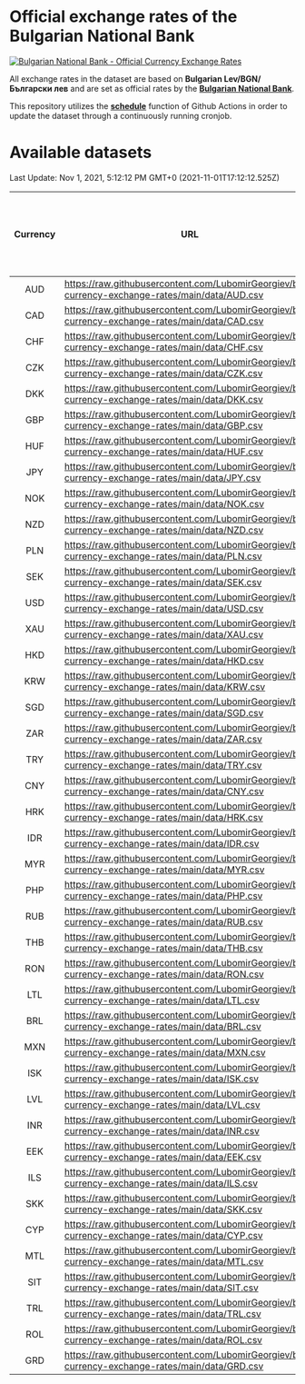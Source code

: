 # Official exchange rates of the Bulgarian National Bank

[![Bulgarian National Bank - Official Currency Exchange Rates](https://github.com/LubomirGeorgiev/bnb-currency-exchange-rates/actions/workflows/update-rates.yml/badge.svg?branch=main)](https://github.com/LubomirGeorgiev/bnb-currency-exchange-rates/actions/workflows/update-rates.yml)

All exchange rates in the dataset are based on **Bulgarian Lev/BGN/Български лев** and are set as official rates by the [**Bulgarian National Bank**](https://www.bnb.bg/Statistics/StExternalSector/StExchangeRates/StERForeignCurrencies/index.htm?toLang=_EN).

This repository utilizes the [**schedule**](https://docs.github.com/en/actions/reference/events-that-trigger-workflows) function of Github Actions in order to update the dataset through a continuously running cronjob.

# Available datasets

<!-- START LINKS (DO NOT EVER FU*ING DELETE THIS COMMENT FOR THE LOVE OF YOUR LIFE!!! IF YOU ARE CURIOS HOW IT WORKS, YOU CAN HAVE A LOOK AT ./src/updateReadme.ts) -->

Last Update: Nov 1, 2021, 5:12:12 PM GMT+0 (2021-11-01T17:12:12.525Z)

| Currency | URL                                                                                             | Number of records | Number of missing days that were filled in |
| :------: | ----------------------------------------------------------------------------------------------- | :---------------: | :----------------------------------------: |
|   AUD    | https://raw.githubusercontent.com/LubomirGeorgiev/bnb-currency-exchange-rates/main/data/AUD.csv |       7943        |                    2453                    |
|   CAD    | https://raw.githubusercontent.com/LubomirGeorgiev/bnb-currency-exchange-rates/main/data/CAD.csv |       7943        |                    2453                    |
|   CHF    | https://raw.githubusercontent.com/LubomirGeorgiev/bnb-currency-exchange-rates/main/data/CHF.csv |       7943        |                    2453                    |
|   CZK    | https://raw.githubusercontent.com/LubomirGeorgiev/bnb-currency-exchange-rates/main/data/CZK.csv |       7943        |                    2453                    |
|   DKK    | https://raw.githubusercontent.com/LubomirGeorgiev/bnb-currency-exchange-rates/main/data/DKK.csv |       7943        |                    2453                    |
|   GBP    | https://raw.githubusercontent.com/LubomirGeorgiev/bnb-currency-exchange-rates/main/data/GBP.csv |       7943        |                    2453                    |
|   HUF    | https://raw.githubusercontent.com/LubomirGeorgiev/bnb-currency-exchange-rates/main/data/HUF.csv |       7943        |                    2453                    |
|   JPY    | https://raw.githubusercontent.com/LubomirGeorgiev/bnb-currency-exchange-rates/main/data/JPY.csv |       7943        |                    2453                    |
|   NOK    | https://raw.githubusercontent.com/LubomirGeorgiev/bnb-currency-exchange-rates/main/data/NOK.csv |       7943        |                    2453                    |
|   NZD    | https://raw.githubusercontent.com/LubomirGeorgiev/bnb-currency-exchange-rates/main/data/NZD.csv |       7943        |                    2453                    |
|   PLN    | https://raw.githubusercontent.com/LubomirGeorgiev/bnb-currency-exchange-rates/main/data/PLN.csv |       7943        |                    2453                    |
|   SEK    | https://raw.githubusercontent.com/LubomirGeorgiev/bnb-currency-exchange-rates/main/data/SEK.csv |       7943        |                    2453                    |
|   USD    | https://raw.githubusercontent.com/LubomirGeorgiev/bnb-currency-exchange-rates/main/data/USD.csv |       7943        |                    2453                    |
|   XAU    | https://raw.githubusercontent.com/LubomirGeorgiev/bnb-currency-exchange-rates/main/data/XAU.csv |       7943        |                    2455                    |
|   HKD    | https://raw.githubusercontent.com/LubomirGeorgiev/bnb-currency-exchange-rates/main/data/HKD.csv |       7643        |                    2364                    |
|   KRW    | https://raw.githubusercontent.com/LubomirGeorgiev/bnb-currency-exchange-rates/main/data/KRW.csv |       7643        |                    2364                    |
|   SGD    | https://raw.githubusercontent.com/LubomirGeorgiev/bnb-currency-exchange-rates/main/data/SGD.csv |       7643        |                    2364                    |
|   ZAR    | https://raw.githubusercontent.com/LubomirGeorgiev/bnb-currency-exchange-rates/main/data/ZAR.csv |       7643        |                    2364                    |
|   TRY    | https://raw.githubusercontent.com/LubomirGeorgiev/bnb-currency-exchange-rates/main/data/TRY.csv |       6123        |                    1892                    |
|   CNY    | https://raw.githubusercontent.com/LubomirGeorgiev/bnb-currency-exchange-rates/main/data/CNY.csv |       6003        |                    1856                    |
|   HRK    | https://raw.githubusercontent.com/LubomirGeorgiev/bnb-currency-exchange-rates/main/data/HRK.csv |       6003        |                    1856                    |
|   IDR    | https://raw.githubusercontent.com/LubomirGeorgiev/bnb-currency-exchange-rates/main/data/IDR.csv |       6003        |                    1856                    |
|   MYR    | https://raw.githubusercontent.com/LubomirGeorgiev/bnb-currency-exchange-rates/main/data/MYR.csv |       6003        |                    1856                    |
|   PHP    | https://raw.githubusercontent.com/LubomirGeorgiev/bnb-currency-exchange-rates/main/data/PHP.csv |       6003        |                    1856                    |
|   RUB    | https://raw.githubusercontent.com/LubomirGeorgiev/bnb-currency-exchange-rates/main/data/RUB.csv |       6003        |                    1856                    |
|   THB    | https://raw.githubusercontent.com/LubomirGeorgiev/bnb-currency-exchange-rates/main/data/THB.csv |       6003        |                    1856                    |
|   RON    | https://raw.githubusercontent.com/LubomirGeorgiev/bnb-currency-exchange-rates/main/data/RON.csv |       5945        |                    1839                    |
|   LTL    | https://raw.githubusercontent.com/LubomirGeorgiev/bnb-currency-exchange-rates/main/data/LTL.csv |       5153        |                    1582                    |
|   BRL    | https://raw.githubusercontent.com/LubomirGeorgiev/bnb-currency-exchange-rates/main/data/BRL.csv |       5032        |                    1558                    |
|   MXN    | https://raw.githubusercontent.com/LubomirGeorgiev/bnb-currency-exchange-rates/main/data/MXN.csv |       5032        |                    1558                    |
|   ISK    | https://raw.githubusercontent.com/LubomirGeorgiev/bnb-currency-exchange-rates/main/data/ISK.csv |       4944        |                    1532                    |
|   LVL    | https://raw.githubusercontent.com/LubomirGeorgiev/bnb-currency-exchange-rates/main/data/LVL.csv |       4790        |                    1470                    |
|   INR    | https://raw.githubusercontent.com/LubomirGeorgiev/bnb-currency-exchange-rates/main/data/INR.csv |       4665        |                    1444                    |
|   EEK    | https://raw.githubusercontent.com/LubomirGeorgiev/bnb-currency-exchange-rates/main/data/EEK.csv |       3999        |                    1225                    |
|   ILS    | https://raw.githubusercontent.com/LubomirGeorgiev/bnb-currency-exchange-rates/main/data/ILS.csv |       3941        |                    1225                    |
|   SKK    | https://raw.githubusercontent.com/LubomirGeorgiev/bnb-currency-exchange-rates/main/data/SKK.csv |       2973        |                    915                     |
|   CYP    | https://raw.githubusercontent.com/LubomirGeorgiev/bnb-currency-exchange-rates/main/data/CYP.csv |       2907        |                    891                     |
|   MTL    | https://raw.githubusercontent.com/LubomirGeorgiev/bnb-currency-exchange-rates/main/data/MTL.csv |       2607        |                    802                     |
|   SIT    | https://raw.githubusercontent.com/LubomirGeorgiev/bnb-currency-exchange-rates/main/data/SIT.csv |       2545        |                    781                     |
|   TRL    | https://raw.githubusercontent.com/LubomirGeorgiev/bnb-currency-exchange-rates/main/data/TRL.csv |       1818        |                    559                     |
|   ROL    | https://raw.githubusercontent.com/LubomirGeorgiev/bnb-currency-exchange-rates/main/data/ROL.csv |       1698        |                    525                     |
|   GRD    | https://raw.githubusercontent.com/LubomirGeorgiev/bnb-currency-exchange-rates/main/data/GRD.csv |        359        |                    107                     |

<!-- END LINKS (DO NOT EVER FU*ING DELETE THIS COMMENT FOR THE LOVE OF YOUR LIFE!!! IF YOU ARE CURIOS HOW IT WORKS, YOU CAN HAVE A LOOK AT ./src/updateReadme.ts) -->
